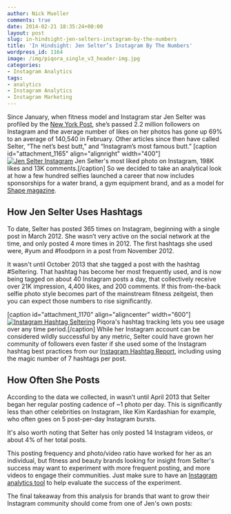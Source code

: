 ```yaml
---
author: Nick Mueller
comments: true
date: 2014-02-21 18:35:24+00:00
layout: post
slug: in-hindsight-jen-selters-instagram-by-the-numbers
title: 'In Hindsight: Jen Selter’s Instagram By The Numbers'
wordpress_id: 1164
image: /img/piqora_single_v3_header-img.jpg
categories:
- Instagram Analytics
tags:
- analytics
- Instagram Analytics
- Instagram Marketing
---
```


Since January, when fitness model and Instagram star Jen Selter was profiled by the [New York Post](http://nypost.com/2014/01/02/instagram-star-jen-selter/), she’s passed 2.2 million followers on Instagram and the average number of likes on her photos has gone up 69% to an average of 140,540 in February. Other articles since then have called Selter, “The net’s best butt,” and “Instagram’s most famous butt.”
[caption id="attachment_1165" align="alignright" width="400"][![Jen Selter Instagram](http://blog.piqora.com/wp-content/uploads/2014/02/Selter-Most-Liked2.png)](http://instagram.com/p/jxcNW-GkVt/) Jen Selter's most liked photo on Instagram, 198K likes and 13K comments.[/caption]
So we decided to take an analytical look at how a few hundred selfies launched a career that now includes sponsorships for a water brand, a gym equipment brand, and as a model for [Shape magazine](http://go.piqora.com/ShapeVSXCaseStudyLP.html).


## How Jen Selter Uses Hashtags


To date, Selter has posted 365 times on Instagram, beginning with a single post in March 2012. She wasn’t very active on the social network at the time, and only posted 4 more times in 2012. The first hashtags she used were, #yum and #foodporn in a post from November 2012.

It wasn't until October 2013 that she tagged a post with the hashtag #Seltering. That hashtag has become her most frequently used, and is now being tagged on about 40 Instagram posts a day, that collectively receive over 21K impression, 4,400 likes, and 200 comments. If this from-the-back selfie photo style becomes part of the mainstream fitness zeitgeist, then you can expect those numbers to rise significantly.
<!-- more -->
[caption id="attachment_1170" align="aligncenter" width="600"][![Instagram Hashtag Seltering](http://blog.piqora.com/wp-content/uploads/2014/02/Hashtag-Seltering2.png)](https://www.piqora.com/products/instagram) Piqora's hashtag tracking lets you see usage over any time period.[/caption]
While her Instagram account can be considered wildly successful by any metric, Selter could have grown her community of followers even faster if she used some of the Instagram hashtag best practices from our [Instagram Hashtag Report](http://go.piqora.com/Dec2013InstagramStudyLP.html), including using the magic number of 7 hashtags per post.


## How Often She Posts


According to the data we collected, in wasn’t until April 2013 that Selter began her regular posting cadence of ~1 photo per day. This is significantly less than other celebrities on Instagram, like Kim Kardashian for example, who often goes on 5 post-per-day Instagram bursts.

It's also worth noting that Selter has only posted 14 Instagram videos, or about 4% of her total posts.

This posting frequency and photo/video ratio have worked for her as an individual, but fitness and beauty brands looking for insight from Selter's success may want to experiment with more frequent posting, and more videos to engage their communities. Just make sure to have an [Instagram analytics tool](https://www.piqora.com/products/instagram#request_demo) to help evaluate the success of the experiment.

The final takeaway from this analysis for brands that want to grow their Instagram community should come from one of Jen's own posts:

